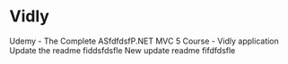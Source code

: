 # Vidly
Udemy - The Complete ASfdfdsfP.NET MVC 5 Course - Vidly application
Update the readme fiddsfdsfle
New update readme fifdfdsfle

